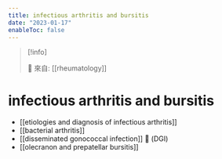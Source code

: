 ```yaml
---
title: infectious arthritis and bursitis
date: "2023-01-17"
enableToc: false
---
```


> [!info]
>
> 🌱 來自: [[rheumatology]]

# infectious arthritis and bursitis
- [[etiologies and diagnosis of infectious arthritis]]
- [[bacterial arthritis]]
- [[disseminated gonococcal infection]] 󰒖 (DGI)
- [[olecranon and prepatellar bursitis]]
